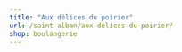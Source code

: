 ```yaml
---
title: "Aux délices du poirier"
url: /saint-alban/aux-delices-du-poirier/
shop: boulangerie
---
```

